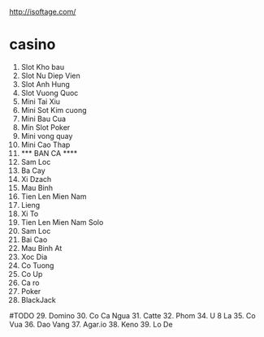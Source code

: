 http://isoftage.com/

# casino
1. Slot Kho bau
2. Slot Nu Diep Vien
3. Slot Anh Hung
4. Slot Vuong Quoc
5. Mini Tai Xiu
6. Mini Sot Kim cuong
7. Mini Bau Cua
8. Min Slot Poker
9. Mini vong quay
10. Mini Cao Thap
11. *** BAN CA ****
12. Sam Loc
13. Ba Cay
14. Xi Dzach
15. Mau Binh
16. Tien Len Mien Nam
17. Lieng
18. Xi To
19. Tien Len Mien Nam Solo
20. Sam Loc
21. Bai Cao
22. Mau Binh At
23. Xoc Dia
24. Co Tuong
25. Co Up
26. Ca ro
27. Poker
28. BlackJack

#TODO
29. Domino
30. Co Ca Ngua
31. Catte
32. Phom
34. U 8 La
35. Co Vua
36. Dao Vang
37. Agar.io
38. Keno
39. Lo De
